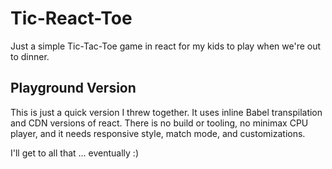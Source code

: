 # Tic-React-Toe

Just a simple Tic-Tac-Toe game in react for my kids to play when we're out to dinner.

## Playground Version

This is just a quick version I threw together.  It uses inline Babel transpilation and CDN versions
of react.  There is no build or tooling, no minimax CPU player, and it needs responsive style,
match mode, and customizations.

I'll get to all that ... eventually :)
